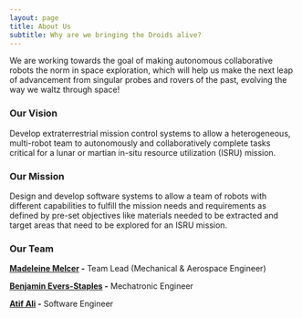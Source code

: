 ```yaml
---
layout: page
title: About Us
subtitle: Why are we bringing the Droids alive?
---
```


We are working towards the goal of making autonomous collaborative robots the norm in space exploration, which will help us make the next leap of advancement from singular probes and rovers of the past, evolving the way we waltz through space!   

### Our Vision

Develop extraterrestrial mission control systems to allow a heterogeneous, multi-robot team to autonomously and collaboratively complete tasks critical for a lunar or martian in-situ resource utilization (ISRU) mission. 

### Our Mission

Design and develop software systems to allow a team of robots with different capabilities to fulfill the mission needs and requirements as defined by pre-set objectives like materials needed to be extracted and target areas that need to be explored for an ISRU mission.

### Our Team

__[Madeleine Melcer](https://www.linkedin.com/in/madeleine-melcer-81904a92/) -__
Team Lead (Mechanical & Aerospace Engineer)

__[Benjamin Evers-Staples](https://www.linkedin.com/in/benjamin-evers-staples-1a0a11177/) -__
Mechatronic Engineer

__[Atif Ali](https://www.linkedin.com/in/atifshoukatali/) -__
Software Engineer
